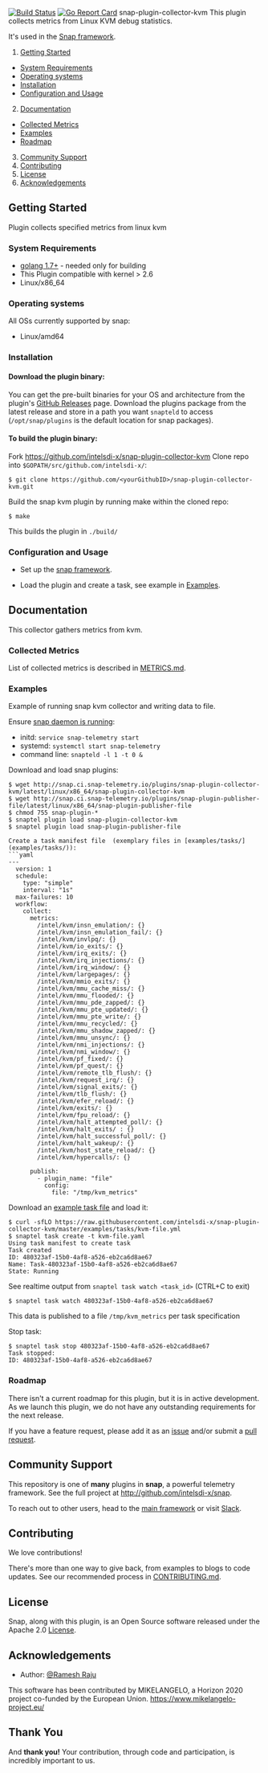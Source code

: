 [![Build Status](https://api.travis-ci.org/intelsdi-x/snap-plugin-collector-kvm.svg)](https://travis-ci.org/intelsdi-x/snap-plugin-collector-kvm )
[![Go Report Card](http://goreportcard.com/badge/intelsdi-x/snap-plugin-collector-kvm)](http://goreportcard.com/report/intelsdi-x/snap-plugin-collector-kvm)
snap-plugin-collector-kvm
This plugin collects metrics from Linux KVM debug statistics.  

It's used in the [Snap framework](http://github.com/intelsdi-x/snap).

1. [Getting Started](#getting-started)
  * [System Requirements](#system-requirements)
  * [Operating systems](#operating-systems)
  * [Installation](#installation)
  * [Configuration and Usage](#configuration-and-usage)
2. [Documentation](#documentation)
  * [Collected Metrics](#collected-metrics)
  * [Examples](#examples)
  * [Roadmap](#roadmap)
3. [Community Support](#community-support)
4. [Contributing](#contributing)
5. [License](#license-and-authors)
6. [Acknowledgements](#acknowledgements)

## Getting Started
  Plugin collects specified metrics from linux kvm
### System Requirements
* [golang 1.7+](https://golang.org/dl/)  - needed only for building
* This Plugin compatible with kernel > 2.6
* Linux/x86_64
### Operating systems
  All OSs currently supported by snap:
* Linux/amd64


### Installation

#### Download the plugin binary:

You can get the pre-built binaries for your OS and architecture from the plugin's [GitHub Releases](https://github.com/intelsdi-x/snap-plugin-collector-kvm/releases) page. Download the plugins package from the latest release and store in a path you want  `snapteld` to access (`/opt/snap/plugins` is the default location for snap packages).


#### To build the plugin binary:

Fork https://github.com/intelsdi-x/snap-plugin-collector-kvm
Clone repo into `$GOPATH/src/github.com/intelsdi-x/`:

```
$ git clone https://github.com/<yourGithubID>/snap-plugin-collector-kvm.git
```

Build the snap kvm plugin by running make within the cloned repo:
```
$ make
```
This builds the plugin in `./build/`

### Configuration and Usage
* Set up the [snap framework](https://github.com/intelsdi-x/snap/blob/master/README.md#getting-started).

* Load the plugin and create a task, see example in [Examples](#examples).

## Documentation

This collector gathers metrics from kvm.


### Collected Metrics

List of collected metrics is described in [METRICS.md](METRICS.md).

### Examples

Example of running snap kvm collector and writing data to file.

Ensure [snap daemon is running](https://github.com/intelsdi-x/snap#running-snap):
* initd: `service snap-telemetry start`
* systemd: `systemctl start snap-telemetry`
* command line: `snapteld -l 1 -t 0 &`

Download and load snap plugins:
```
$ wget http://snap.ci.snap-telemetry.io/plugins/snap-plugin-collector-kvm/latest/linux/x86_64/snap-plugin-collector-kvm
$ wget http://snap.ci.snap-telemetry.io/plugins/snap-plugin-publisher-file/latest/linux/x86_64/snap-plugin-publisher-file
$ chmod 755 snap-plugin-*
$ snaptel plugin load snap-plugin-collector-kvm
$ snaptel plugin load snap-plugin-publisher-file

Create a task manifest file  (exemplary files in [examples/tasks/] (examples/tasks/)):
```yaml
---
  version: 1
  schedule:
    type: "simple"
    interval: "1s"
  max-failures: 10
  workflow:
    collect:
      metrics:
        /intel/kvm/insn_emulation/: {}
        /intel/kvm/insn_emulation_fail/: {}
        /intel/kvm/invlpq/: {}
        /intel/kvm/io_exits/: {}
        /intel/kvm/irq_exits/: {}
        /intel/kvm/irq_injections/: {}
        /intel/kvm/irq_window/: {}
        /intel/kvm/largepages/: {}
        /intel/kvm/mmio_exits/: {}
        /intel/kvm/mmu_cache_miss/: {}
        /intel/kvm/mmu_flooded/: {}
        /intel/kvm/mmu_pde_zapped/: {}
        /intel/kvm/mmu_pte_updated/: {}
        /intel/kvm/mmu_pte_write/: {}
        /intel/kvm/mmu_recycled/: {}
        /intel/kvm/mmu_shadow_zapped/: {}
        /intel/kvm/mmu_unsync/: {}
        /intel/kvm/nmi_injections/: {}
        /intel/kvm/nmi_window/: {}
        /intel/kvm/pf_fixed/: {}
        /intel/kvm/pf_quest/: {}
        /intel/kvm/remote_tlb_flush/: {}
        /intel/kvm/request_irq/: {}
        /intel/kvm/signal_exits/: {}
        /intel/kvm/tlb_flush/: {}
        /intel/kvm/efer_reload/: {}
        /intel/kvm/exits/: {}
        /intel/kvm/fpu_reload/: {}
        /intel/kvm/halt_attempted_poll/: {}
        /intel/kvm/halt_exits/ : {}
        /intel/kvm/halt_successful_poll/: {}
        /intel/kvm/halt_wakeup/: {}
        /intel/kvm/host_state_reload/: {}
        /intel/kvm/hypercalls/: {}

      publish:
        - plugin_name: "file"
          config:
            file: "/tmp/kvm_metrics"
```
Download an [example task file](https://github.com/intelsdi-x/snap-plugin-collector-kvm/blob/master/examples/tasks/) and load it:
```
$ curl -sfLO https://raw.githubusercontent.com/intelsdi-x/snap-plugin-collector-kvm/master/examples/tasks/kvm-file.yml
$ snaptel task create -t kvm-file.yaml
Using task manifest to create task
Task created
ID: 480323af-15b0-4af8-a526-eb2ca6d8ae67
Name: Task-480323af-15b0-4af8-a526-eb2ca6d8ae67
State: Running
```

See realtime output from `snaptel task watch <task_id>` (CTRL+C to exit)
```
$ snaptel task watch 480323af-15b0-4af8-a526-eb2ca6d8ae67
```

This data is published to a file `/tmp/kvm_metrics` per task specification

Stop task:
```
$ snaptel task stop 480323af-15b0-4af8-a526-eb2ca6d8ae67
Task stopped:
ID: 480323af-15b0-4af8-a526-eb2ca6d8ae67
```



### Roadmap
There isn't a current roadmap for this plugin, but it is in active development. As we launch this plugin, we do not have any outstanding requirements for the next release.

If you have a feature request, please add it as an [issue](https://github.com/intelsdi-x/snap-plugin-collector-kvm/issues/new) and/or submit a [pull request](https://github.com/intelsdi-x/snap-plugin-collector-kvm/pulls).

## Community Support
This repository is one of **many** plugins in **snap**, a powerful telemetry framework. See the full project at http://github.com/intelsdi-x/snap.

To reach out to other users, head to the [main framework](https://github.com/intelsdi-x/snap#community-support) or visit [Slack](http://slack.snap-telemetry.io).

## Contributing
We love contributions!

There's more than one way to give back, from examples to blogs to code updates. See our recommended process in [CONTRIBUTING.md](CONTRIBUTING.md).

## License
Snap, along with this plugin, is an Open Source software released under the Apache 2.0 [License](LICENSE).

## Acknowledgements
* Author: [@Ramesh Raju](https://github.com/rraju2/)

This software has been contributed by MIKELANGELO, a Horizon 2020 project co-funded by the European Union. https://www.mikelangelo-project.eu/
## Thank You
And **thank you!** Your contribution, through code and participation, is incredibly important to us.
